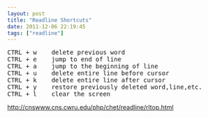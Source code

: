 ```yaml
---
layout: post
title: "Readline Shortcuts"
date: 2011-12-06 22:19:45
tags: ["readline"]
---
```


<pre>
CTRL + w	delete previous word
CTRL + e	jump to end of line
CTRL + a	jump to the beginning of line
CTRL + u	delete entire line before cursor
CTRL + k	delete entire line after cursor
CTRL + y	restore previously deleted word,line,etc.
CTRL + l	clear the screen
</pre>

http://cnswww.cns.cwru.edu/php/chet/readline/rltop.html
